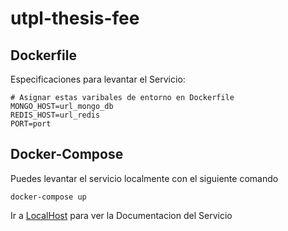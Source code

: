 # utpl-thesis-fee
## Dockerfile
Especificaciones para levantar el Servicio:
```
# Asignar estas varibales de entorno en Dockerfile
MONGO_HOST=url_mongo_db
REDIS_HOST=url_redis
PORT=port
```
## Docker-Compose 
Puedes levantar el servicio localmente con el siguiente comando
```
docker-compose up
```
Ir a [LocalHost](http://0.0.0.0:3041/swagger/fee/) para ver la Documentacion del Servicio
